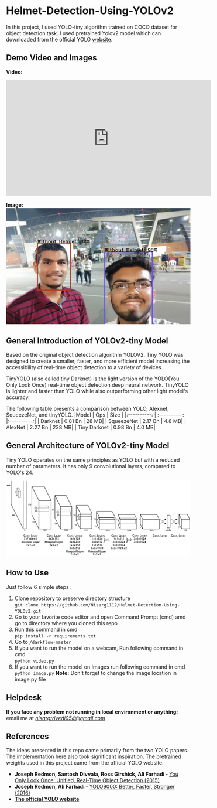 # Helmet-Detection-Using-YOLOv2

In this project, I used YOLO-tiny algorithm trained on COCO dataset for object detection task. I used pretrained Yolov2 model which can downloaded from the official YOLO <a href='https://pjreddie.com/darknet/yolo/'>website</a>.

## Demo Video and Images

**Video:**
<iframe width="560" height="315" src="https://www.youtube.com/embed/9nWZnHMc2Lg" title="YouTube video player" frameborder="0" allow="accelerometer; autoplay; clipboard-write; encrypted-media; gyroscope; picture-in-picture" allowfullscreen></iframe>

**Image:**
<img src="Screenshot 2021-06-23 021345.png">

## General Introduction of YOLOv2-tiny Model

Based on  the  original  object  detection  algorithm  YOLOV2, Tiny YOLO was designed to create a smaller, faster, and more efficient model increasing the accessibility of real-time object detection to a  variety  of  devices.

TinyYOLO (also called tiny Darknet) is the light version of the YOLO(You Only Look Once) real-time object detection deep neural network. TinyYOLO is lighter and faster than YOLO while also outperforming other light model's accuracy. 

The following table presents a comparison between YOLO, Alexnet, SqueezeNet, and tinyYOLO.
|Model | Ops  | Size |
|:----------: | :----------: |:----------:|
| Darknet  | 0.81 Bn  | 28 MB|
| SqueezeNet   | 2.17 Bn	   | 4.8 MB|
| AlexNet     | 2.27 Bn    | 238 MB|
| Tiny Darknet      | 0.98 Bn     | 4.0 MB|

## General Architecture of YOLOv2-tiny Model
Tiny YOLO operates on the same principles as YOLO but with a reduced number of parameters. It has only 9 convolutional layers, compared to YOLO's 24.

<img src="2400px-Yolo_architecture.png">

## How to Use
Just follow 6 simple steps :

1. Clone repository to preserve directory structure<br>
`git clone https://github.com/Nisarg1112/Helmet-Detection-Using-YOLOv2.git`
2. Go to your favorite code editor and open Command Prompt (cmd) amd go to directory where you cloned this repo
3. Run this command in cmd<br>
   `pip install -r requirements.txt`
4. Go to `/darkflow-master`
5. If you want to run the model on a webcam, Run following command in cmd<br>
   `python video.py`
6. If you want to run the model on Images run following command in cmd<br>
   `python image.py`
**Note:** Don't forget to change the image location in image.py file

## Helpdesk

**If you face any problem not running in local environment or anything:** email me at *nisargtrivedi054@gmail.com*

## References

The ideas presented in this repo came primarily from the two YOLO papers. The implementation here also took significant inspiration. The pretrained weights used in this project came from the official YOLO website.

<ul type='square'>
  <li><strong>Joseph Redmon, Santosh Divvala, Ross Girshick, Ali Farhadi - </strong><a href='https://arxiv.org/abs/1506.02640'>You Only Look Once: Unified, Real-Time Object Detection (2015)</a></li>
  <li><strong>Joseph Redmon, Ali Farhadi - </strong><a href='https://arxiv.org/abs/1612.08242'>YOLO9000: Better, Faster, Stronger (2016)</a></li>
  <li><a href='https://pjreddie.com/darknet/yolo/'><strong>The official YOLO <a href='https://pjreddie.com/darknet/yolo/'>website</a></strong></a></li>
</ul>
